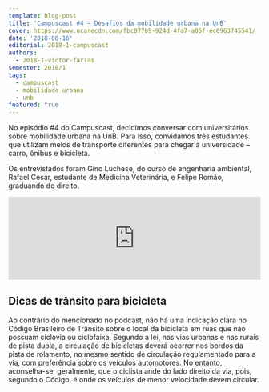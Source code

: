 ```yaml
---
template: blog-post
title: 'Campuscast #4 – Desafios da mobilidade urbana na UnB'
cover: https://www.ucarecdn.com/fbc07789-924d-4fa7-a05f-ec6963745541/
date: '2018-06-16'
editorial: 2018-1-campuscast
authors:
  - 2018-1-victor-farias
semester: 2018/1
tags:
  - campuscast
  - mobilidade urbana
  - unb
featured: true
---
```

No episódio #4 do Campuscast, decidimos conversar com universitários sobre mobilidade urbana na UnB. Para isso, convidamos três estudantes que utilizam meios de transporte diferentes para chegar à universidade – carro, ônibus e bicicleta.



Os entrevistados foram Gino Luchese, do curso de engenharia ambiental, Rafael Cesar, estudante de Medicina Veterinária, e Felipe Romão, graduando de direito.



<iframe width="100%" height="166" scrolling="no" frameborder="no" src="https://w.soundcloud.com/player/?url=https%3A//api.soundcloud.com/tracks/458578914&amp;color=d23125"></iframe>



## Dicas de trânsito para bicicleta

Ao contrário do mencionado no podcast, não há uma indicação clara no Código Brasileiro de Trânsito sobre o local da bicicleta em ruas que não possuam ciclovia ou ciclofaixa. Segundo a lei, nas vias urbanas e nas rurais de pista dupla, a circulação de bicicletas deverá ocorrer nos bordos da pista de rolamento, no mesmo sentido de circulação regulamentado para a via, com preferência sobre os veículos automotores. No entanto, aconselha-se, geralmente, que o ciclista ande do lado direito da via, pois, segundo o Código, é onde os veículos de menor velocidade devem circular.
